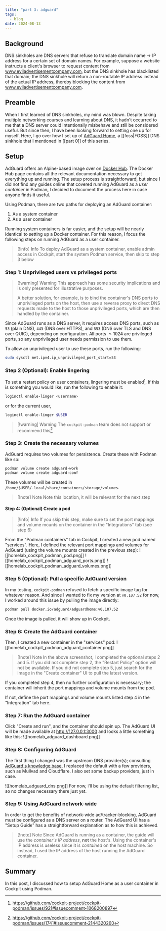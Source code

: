```yaml
---
title: "part 3: adguard"
tags:
  - blog
date: 2024-08-13
---
```

## Background
DNS sinkholes are DNS servers that refuse to translate domain name -> IP address for a certain set of domain names. For example, suppose a website instructs a client's browser to request content from www.eviladvertisementcompany.com, but the DNS sinkhole has blacklisted that domain; the DNS sinkhole will return a non-routable IP address instead of the actual IP address, thereby blocking the content from www.eviladvertisementcompany.com.
## Preamble
When I first learned of DNS sinkholes, my mind was blown. Despite taking multiple networking courses and learning about DNS, it hadn't occurred to me that a DNS server could intentionally misbehave and still be considered useful. But since then, I have been looking forward to setting one up for myself. Here, I go over how I set up of [AdGuard Home](https://adguard.com/en/adguard-home/overview.html), a [[foss|FOSS]] DNS sinkhole that I mentioned in [[part 0]] of this series.
## Setup
AdGuard offers an Alpine-based image over on [Docker Hub](https://hub.docker.com/r/adguard/adguardhome). The Docker Hub page contains all the relevant documentation necessary to get everything up and running. The setup process is straightforward, but since I did not find any guides online that covered running AdGuard as a *user container* in Podman, I decided to document the process here in case anyone finds it useful.

Using Podman, there are two paths for deploying an AdGuard container:
1. As a system container
2. As a user container

Running system containers is far easier, and the setup will be nearly identical to setting up a Docker container. For this reason, I focus the following steps on running AdGuard as a user container. 

> [!info] Info
> To deploy AdGuard as a system container, enable admin access in Cockpit, start the system Podman service, then skip to step 3 below
### Step 1: Unprivileged users vs privileged ports

> [!warning] Warning
> This approach has some security implications and is only presented for illustrative purposes. 
> 
> A better solution, for example, is to bind the container's DNS ports to unprivileged ports on the host, then use a reverse proxy to direct DNS requests made to the host to those unprivileged ports, which are then handled by the container.

Since AdGuard runs as a DNS server, it requires access DNS ports, such as `53` (plain DNS), `443` (DNS over HTTPS), and `853` (DNS over TLS and DNS over QUIC), depending on configuration. All ports $\leq 1024$ are privileged ports, so any unprivileged user needs permission to use them.

To allow an unprivileged user to use these ports, run the following:
```bash
sudo sysctl net.ipv4.ip_unprivileged_port_start=53
```
### Step 2 (Optional): Enable lingering
To set a restart policy on user containers, lingering must be enabled[^1]. If this is something you would like, run the following to enable it:

```bash
loginctl enable-linger <username>
```

or for the current user, 
```bash
loginctl enable-linger $USER
```

> [!warning] Warning
> The `cockpit-podman` team does not support or recommend this[^2]
### Step 3: Create the necessary volumes
AdGuard requires two volumes for persistence. Create these with Podman like so:
```bash
podman volume create adguard-work
podman volume create adguard-conf
```

These volumes will be created in `/home/$USER/.local/share/containers/storage/volumes`.

> [!note] Note
> Note this location, it will be relevant for the next step
#### Step 4: (Optional) Create a pod
> [!info] Info
> If you skip this step, make sure to set the port mappings and volume mounts on the container in the "Integrations" tab (see step 6)

From the "Podman containers" tab in Cockpit, I created a new pod named "services". Here, I defined the relevant port mappings and volumes for AdGuard (using the volume mounts created in the previous step):
![[homelab_cockpit_podman_pod.png]]
![[homelab_cockpit_podman_adguard_ports.png]]
![[homelab_cockpit_podman_adguard_volumes.png]]
### Step 5 (Optional): Pull a specific AdGuard version
In my testing, `cockpit-podman` refused to fetch a specific image tag for whatever reason. And since I wanted to fix my version at `v0.107.52` for now, I worked around this issue by pulling the image directly:
```bash
podman pull docker.io/adguard/adguardhome:v0.107.52
```

Once the image is pulled, it will show up in Cockpit.
### Step 6: Create the AdGuard container
Then, I created a new container in the "services" pod:
![[homelab_cockpit_podman_adguard_container.png]]
> [!note] Note
> In the above screenshot, I completed the optional steps 2 and 5. If you did not complete step 2, the "Restart Policy" option will not be available. If you did not complete step 5, just search for the image in the "Create container" UI to pull the latest version.

If you completed step 4, then no further configuration is necessary; the container will inherit the port mappings and volume mounts from the pod. 

If not, define the port mappings and volume mounts listed step 4 in the "Integration" tab here.
### Step 7: Run the AdGuard container
Click "Create and run", and the container should spin up. The AdGuard UI will be made available at http://127.0.0.1:3000 and looks a little something like this:
![[homelab_adguard_dashboard.png]]
### Step 8: Configuring AdGuard
The first thing I changed was the upstream DNS provider(s); consulting [AdGuard's knowledge base](https://adguard-dns.io/kb/general/dns-providers/), I replaced the default with a few providers, such as Mullvad and Cloudflare. I also set some backup providers, just in case. 

![[homelab_adguard_dns.png]]
For now, I'll be using the default filtering list, so no changes necessary there just yet.
### Step 9: Using AdGuard network-wide
In order to get the benefits of network-wide ad/tracker-blocking, AdGuard must be configured as a DNS server on a router. The AdGuard UI has a "Setup Guide" has a straightforward explanation as to how this is achieved. 

> [!note] Note
> Since AdGuard is running as a container, the guide will use the *container's IP address*, **not** the host's. Using the container's IP address is useless since it is *contained* on the host machine. So instead, I used the IP address of the host running the AdGuard container.
## Summary
In this post, I discussed how to setup AdGuard Home as a user container in Cockpit using Podman. 

[^1]: https://github.com/cockpit-project/cockpit-podman/issues/921#issuecomment-1068200897
[^2]: https://github.com/cockpit-project/cockpit-podman/issues/1741#issuecomment-2144320260